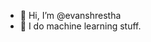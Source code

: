 - 👋 Hi, I’m @evanshrestha
- 👀 I do machine learning stuff.

<!---
evanshrestha/evanshrestha is a ✨ special ✨ repository because its `README.md` (this file) appears on your GitHub profile.
You can click the Preview link to take a look at your changes.
--->
